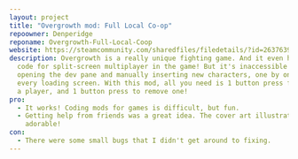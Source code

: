 ```yaml
---
layout: project
title: "Overgrowth mod: Full Local Co-op"
repoowner: Denperidge
reponame: Overgrowth-Full-Local-Coop
website: https://steamcommunity.com/sharedfiles/filedetails/?id=2637639111
description: Overgrowth is a really unique fighting game. And it even has the
  code for split-screen multiplayer in the game! But it's inaccessible without
  opening the dev pane and manually inserting new characters, one by one, after
  every loading screen. With this mod, all you need is 1 button press for adding
  a player, and 1 button press to remove one!
pro:
  - It works! Coding mods for games is difficult, but fun.
  - Getting help from friends was a great idea. The cover art illustration is
    adorable!
con:
  - There were some small bugs that I didn't get around to fixing.
---
```

